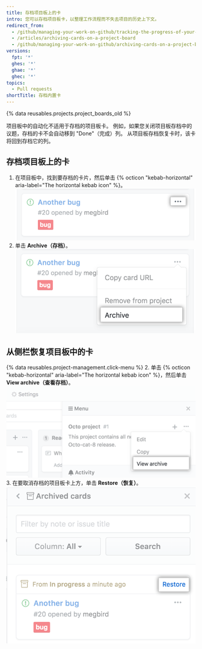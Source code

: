 ```yaml
---
title: 存档项目板上的卡
intro: 您可以存档项目板卡，以整理工作流程而不失去项目的历史上下文。
redirect_from:
  - /github/managing-your-work-on-github/tracking-the-progress-of-your-work-with-project-boards/archiving-cards-on-a-project-board
  - /articles/archiving-cards-on-a-project-board
  - /github/managing-your-work-on-github/archiving-cards-on-a-project-board
versions:
  fpt: '*'
  ghes: '*'
  ghae: '*'
  ghec: '*'
topics:
  - Pull requests
shortTitle: 存档内置卡
---
```


{% data reusables.projects.project_boards_old %}

项目板中的自动化不适用于存档的项目板卡。 例如，如果您关闭项目板存档中的议题，存档的卡不会自动移到 "Done"（完成）列。 从项目板存档恢复卡时，该卡将回到存档它的列。

## 存档项目板上的卡

1. 在项目板中，找到要存档的卡片，然后单击 {% octicon "kebab-horizontal" aria-label="The horizontal kebab icon" %}。 ![用于编辑项目板卡的选项列表](/assets/images/help/projects/select-archiving-options-project-board-card.png)
2. 单击 **Archive（存档）**。 ![从菜单中选择存档选项](/assets/images/help/projects/archive-project-board-card.png)

## 从侧栏恢复项目板中的卡

{% data reusables.project-management.click-menu %}
2. 单击 {% octicon "kebab-horizontal" aria-label="The horizontal kebab icon" %}，然后单击 **View archive（查看存档）**。 ![从菜单中选择查看存档选项](/assets/images/help/projects/select-view-archive-option-project-board-card.png)
3. 在要取消存档的项目板卡上方，单击 **Restore（恢复）**。 ![选择恢复项目板卡](/assets/images/help/projects/restore-card.png)
